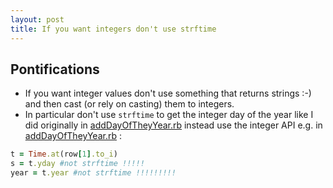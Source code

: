 ```yaml
---
layout: post
title: If you want integers don't use strftime 
---
```

## Pontifications

* If you want integer values don't use something that returns strings :-) and then cast (or rely on casting) them to integers.
* In particular don't use ```strftime``` to get the integer day of the year like I did originally in [addDayOfTheyYear.rb](https://github.com/rtanglao/rt-ff48-rust/commit/7d5d03d03f8effed95606c53c1c986b2352d6585) instead use the integer API e.g. in [addDayOfTheyYear.rb](https://github.com/rtanglao/rt-ff48-rust/blob/master/addDayOfTheyYear.rb) :

```ruby
t = Time.at(row[1].to_i)
s = t.yday #not strftime !!!!!
year = t.year #not strftime !!!!!!!!!
```